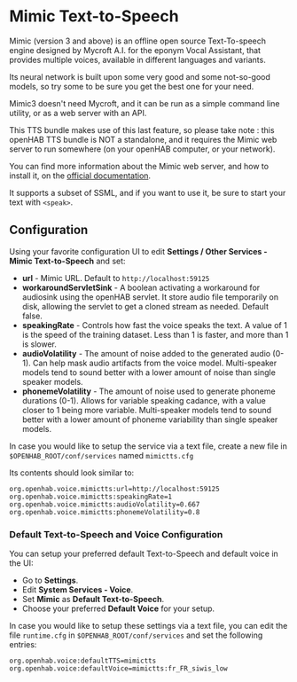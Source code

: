 # Mimic Text-to-Speech

Mimic (version 3 and above) is an offline open source Text-To-speech engine designed by Mycroft A.I. for the eponym Vocal Assistant, that provides multiple voices, available in different languages and variants.

Its neural network is built upon some very good and some not-so-good models, so try some to be sure you get the best one for your need.

Mimic3 doesn't need Mycroft, and it can be run as a simple command line utility, or as a web server with an API.

This TTS bundle makes use of this last feature, so please take note : this openHAB TTS bundle is NOT a standalone, and it requires the Mimic web server to run somewhere (on your openHAB computer, or your network).

You can find more information about the Mimic web server, and how to install it, on the [official documentation](https://mycroft-ai.gitbook.io/docs/mycroft-technologies/mimic-tts/mimic-3#installation).

It supports a subset of SSML, and if you want to use it, be sure to start your text with `<speak>`.

## Configuration

Using your favorite configuration UI to edit **Settings / Other Services - Mimic Text-to-Speech** and set:

* **url** - Mimic URL. Default to `http://localhost:59125`
* **workaroundServletSink** - A boolean activating a workaround for audiosink using the openHAB servlet. It store audio file temporarily on disk, allowing the servlet to get a cloned stream as needed. Default false.
* **speakingRate** - Controls how fast the voice speaks the text. A value of 1 is the speed of the training dataset. Less than 1 is faster, and more than 1 is slower.
* **audioVolatility** - The amount of noise added to the generated audio (0-1). Can help mask audio artifacts from the voice model. Multi-speaker models tend to sound better with a lower amount of noise than single speaker models.
* **phonemeVolatility** - The amount of noise used to generate phoneme durations (0-1). Allows for variable speaking cadance, with a value closer to 1 being more variable. Multi-speaker models tend to sound better with a lower amount of phoneme variability than single speaker models.

In case you would like to setup the service via a text file, create a new file in `$OPENHAB_ROOT/conf/services` named `mimictts.cfg`

Its contents should look similar to:

```
org.openhab.voice.mimictts:url=http://localhost:59125
org.openhab.voice.mimictts:speakingRate=1
org.openhab.voice.mimictts:audioVolatility=0.667
org.openhab.voice.mimictts:phonemeVolatility=0.8
```

### Default Text-to-Speech and Voice Configuration

You can setup your preferred default Text-to-Speech and default voice in the UI:

* Go to **Settings**.
* Edit **System Services - Voice**.
* Set **Mimic** as **Default Text-to-Speech**.
* Choose your preferred **Default Voice** for your setup.

In case you would like to setup these settings via a text file, you can edit the file `runtime.cfg` in `$OPENHAB_ROOT/conf/services` and set the following entries:

```
org.openhab.voice:defaultTTS=mimictts
org.openhab.voice:defaultVoice=mimictts:fr_FR_siwis_low
```
